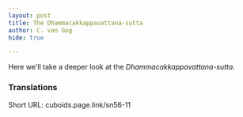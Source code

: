 ```yaml
---
layout: post
title: The Dhammacakkappavattana-sutta
author: C. van Gog
hide: true

---
```


Here we'll take a deeper look at the *Dhammacakkappavattana-sutta*. 

### Translations



Short URL: cuboids.page.link/sn56-11
<!--stackedit_data:
eyJoaXN0b3J5IjpbLTEzOTYwOTIwNzIsMTkxNDk1NzMzOF19
-->